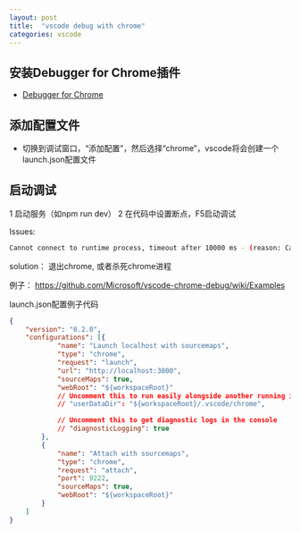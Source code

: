 ```yaml
---
layout: post
title:  "vscode debug with chrome"
categories: vscode
---
```


## 安装Debugger for Chrome插件
* [Debugger for Chrome](https://marketplace.visualstudio.com/items?itemName=msjsdiag.debugger-for-chrome)

## 添加配置文件
* 切换到调试窗口，“添加配置”，然后选择“chrome”，vscode将会创建一个launch.json配置文件

## 启动调试
1 启动服务（如npm run dev）
2 在代码中设置断点，F5启动调试



Issues:

```bash
Cannot connect to runtime process, timeout after 10000 ms - (reason: Cannot connect to the target: connect ECONNREFUSED 127.0.0.1:9222).
```
solution： 退出chrome, 或者杀死chrome进程

例子：
https://github.com/Microsoft/vscode-chrome-debug/wiki/Examples


launch.json配置例子代码
```json
{
	"version": "0.2.0",
	"configurations": [{
			"name": "Launch localhost with sourcemaps",
			"type": "chrome",
			"request": "launch",
			"url": "http://localhost:3000",
			"sourceMaps": true,
			"webRoot": "${workspaceRoot}"
			// Uncomment this to run easily alongside another running instance of Chrome
			// "userDataDir": "${workspaceRoot}/.vscode/chrome",

			// Uncomment this to get diagnostic logs in the console
			// "diagnosticLogging": true
		},
		{
			"name": "Attach with sourcemaps",
			"type": "chrome",
			"request": "attach",
			"port": 9222,
			"sourceMaps": true,
			"webRoot": "${workspaceRoot}"
		}
	]
}
```
